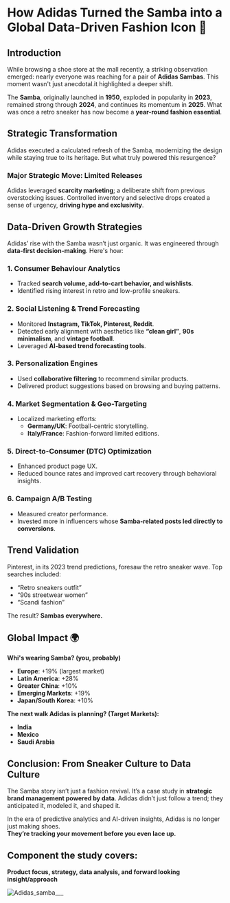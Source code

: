 # How Adidas Turned the Samba into a Global Data-Driven Fashion Icon 👟




## Introduction 

While browsing a shoe store at the mall recently, a striking observation emerged: nearly everyone was reaching for a pair of **Adidas Sambas**. This moment wasn't just anecdotal.it highlighted a deeper shift. 

The **Samba**, originally launched in **1950**, exploded in popularity in **2023**, remained strong through **2024**, and continues its momentum in **2025**. What was once a retro sneaker has now become a **year-round fashion essential**.



## Strategic Transformation

Adidas executed a calculated refresh of the Samba, modernizing the design while staying true to its heritage. But what truly powered this resurgence?

### Major Strategic Move: Limited Releases
Adidas leveraged **scarcity marketing**; a deliberate shift from previous overstocking issues. Controlled inventory and selective drops created a sense of urgency, **driving hype and exclusivity**.



## Data-Driven Growth Strategies

Adidas’ rise with the Samba wasn’t just organic. It was engineered through **data-first decision-making**. Here's how:

### 1. Consumer Behaviour Analytics
- Tracked **search volume, add-to-cart behavior, and wishlists**.
- Identified rising interest in retro and low-profile sneakers.

### 2. Social Listening & Trend Forecasting
- Monitored **Instagram, TikTok, Pinterest, Reddit**.
- Detected early alignment with aesthetics like **“clean girl”**, **90s minimalism**, and **vintage football**.
- Leveraged **AI-based trend forecasting tools**.

### 3. Personalization Engines
- Used **collaborative filtering** to recommend similar products.
- Delivered product suggestions based on browsing and buying patterns.

### 4. Market Segmentation & Geo-Targeting
- Localized marketing efforts:
  - **Germany/UK**: Football-centric storytelling.
  - **Italy/France**: Fashion-forward limited editions.

### 5. Direct-to-Consumer (DTC) Optimization
- Enhanced product page UX.
- Reduced bounce rates and improved cart recovery through behavioral insights.

### 6. Campaign A/B Testing
- Measured creator performance.
- Invested more in influencers whose **Samba-related posts led directly to conversions**.



## Trend Validation

Pinterest, in its 2023 trend predictions, foresaw the retro sneaker wave. Top searches included:
- “Retro sneakers outfit”
- “90s streetwear women”
- “Scandi fashion”

The result? **Sambas everywhere.**



##  Global Impact 🌍

**Whi's wearing Samba? (you, probably)**  
- **Europe**: +19% (largest market)  
- **Latin America**: +28%  
- **Greater China**: +10%  
- **Emerging Markets**: +19%  
- **Japan/South Korea**: +10%

**The next walk Adidas is planning? (Target Markets):**  
- **India**  
- **Mexico**  
- **Saudi Arabia**



## Conclusion: From Sneaker Culture to Data Culture

The Samba story isn’t just a fashion revival. It’s a case study in **strategic brand management powered by data**. Adidas didn’t just follow a trend; they anticipated it, modeled it, and shaped it.

In the era of predictive analytics and AI-driven insights, Adidas is no longer just making shoes.  
**They’re tracking your movement before you even lace up.**



## Component the study covers: 
**Product focus, strategy, data analysis, and forward looking insight/approach**



![Adidas_samba___](https://github.com/user-attachments/assets/c732f064-b45f-428b-afdf-6b8a14f5fdd6)
